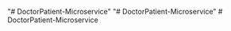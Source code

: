 "# DoctorPatient-Microservice" 
"# DoctorPatient-Microservice" 
#   D o c t o r P a t i e n t - M i c r o s e r v i c e  
 